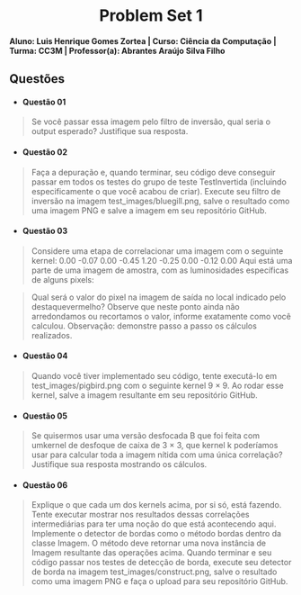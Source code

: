 <div align="center">
 
  # Problem Set 1
 
</div>

#### Aluno: Luis Henrique Gomes Zortea | Curso: Ciência da Computação | Turma: CC3M | Professor(a): Abrantes Araújo Silva Filho 

## Questões
- #### Questão 01 
> Se você passar essa imagem pelo filtro de inversão, qual seria o output esperado? Justifique sua resposta.

- #### Questão 02
> Faça a depuração e, quando terminar, seu código deve conseguir passar em todos os testes do grupo de teste TestInvertida (incluindo especificamente o que você acabou de criar). Execute seu filtro de inversão na imagem test_images/bluegill.png, salve o resultado como uma imagem PNG e salve a imagem em seu repositório GitHub.

- #### Questão 03
> Considere uma etapa de correlacionar uma imagem com o seguinte kernel:
0.00 -0.07 0.00
-0.45 1.20 -0.25
0.00 -0.12 0.00
>Aqui está uma parte de uma imagem de amostra, com as luminosidades específicas de alguns pixels:

>Qual será o valor do pixel na imagem de saída no local indicado pelo destaquevermelho? Observe que neste ponto ainda não arredondamos ou recortamos o valor, informe exatamente como você calculou. Observação: demonstre passo a passo os cálculos realizados.
- #### Questão 04
> Quando você tiver implementado seu código, tente executá-lo em test_images/pigbird.png com o seguinte kernel 9 × 9. Ao rodar esse kernel, salve a imagem resultante em seu repositório GitHub.

- #### Questão 05
> Se quisermos usar uma versão desfocada B que foi feita com umkernel de desfoque de caixa de 3 × 3, que kernel k poderíamos usar para calcular toda a imagem nítida com uma única correlação? Justifique sua resposta mostrando os cálculos.

- #### Questão 06
> Explique o que cada um dos kernels acima, por si só, está fazendo. Tente executar mostrar nos resultados dessas correlações intermediárias para ter uma noção do que está acontecendo aqui. Implemente o detector de bordas como o método bordas dentro da classe Imagem. O método deve retornar uma nova instância de Imagem resultante das operações acima. Quando terminar e seu código passar nos testes de detecção de borda, execute seu detector de borda na imagem test_images/construct.png, salve o resultado como uma imagem PNG e faça o upload para seu repositório GitHub.

